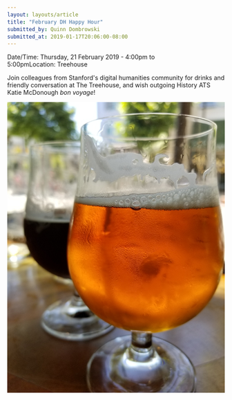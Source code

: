 ```yaml
---
layout: layouts/article
title: "February DH Happy Hour"
submitted_by: Quinn Dombrowski
submitted_at: 2019-01-17T20:06:00-08:00
---
```



Date/Time: Thursday, 21 February 2019 - 4:00pm to 5:00pmLocation: Treehouse

Join colleagues from Stanford's digital humanities community for drinks and friendly conversation at The Treehouse, and wish outgoing History ATS Katie McDonough *bon voyage*!




![](../post-images/35808689401_95afa2ee93_k.jpg)



